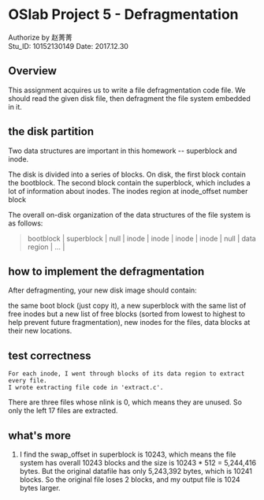 # OSlab Project 5 - Defragmentation

  Authorize by 赵菁菁  
  Stu_ID: 10152130149
  Date: 2017.12.30

## Overview
  This assignment acquires us to write a file defragmentation code file. We should read the given disk file, then defragment the file system embedded in it. 

## the disk partition
Two data structures are important in this homework -- superblock and inode.

The disk is divided into a series of blocks.
On disk, the first block contain the bootblock. 
The second block contain the superblock, which includes a lot of information about inodes.
The inodes region at inode_offset number block


The overall on-disk organization of the data structures of the file system is as follows:
> bootblock |  superblock  | null |  inode | inode | inode | inode | null | data region | ... |



## how to implement the defragmentation
After defragmenting, your new disk image should contain:

the same boot block (just copy it),
a new superblock with the same list of free inodes but a new list of free blocks (sorted from lowest to highest to help prevent future fragmentation),
new inodes for the files,
data blocks at their new locations.

## test correctness 
    For each inode, I went through blocks of its data region to extract every file.
    I wrote extracting file code in 'extract.c'. 
  There are three files whose nlink is 0, which means they are unused. So only the left 17 files are extracted.


## what's more
1. I find the swap_offset in superblock is 10243, which means the file system has overall 10243 blocks and the size is 10243 * 512 = 5,244,416 bytes. 
But the original datafile has only 5,243,392 bytes, which is 10241 blocks. 
So the original file loses 2 blocks, and my output file is 1024 bytes larger. 
